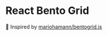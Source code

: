 # React Bento Grid

🎨 Inspired by [mariohamann/bentogrid.js](https://github.com/mariohamann/bentogrid.js)


